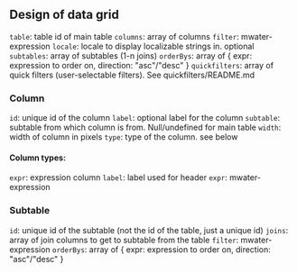 

## Design of data grid

`table`: table id of main table
`columns`: array of columns
`filter`: mwater-expression
`locale`: locale to display localizable strings in. optional
`subtables`: array of subtables (1-n joins)
`orderBys`: array of { expr: expression to order on, direction: "asc"/"desc" }
`quickfilters`: array of quick filters (user-selectable filters). See quickfilters/README.md

### Column

`id`: unique id of the column
`label`: optional label for the column
`subtable`: subtable from which column is from. Null/undefined for main table
`width`: width of column in pixels
`type`: type of the column. see below

#### Column types:
`expr`: expression column
  `label`: label used for header
  `expr`: mwater-expression

### Subtable

`id`: unique id of the subtable (not the id of the table, just a unique id)
`joins`: array of join columns to get to subtable from the table
`filter`: mwater-expression
`orderBys`: array of { expr: expression to order on, direction: "asc"/"desc" }